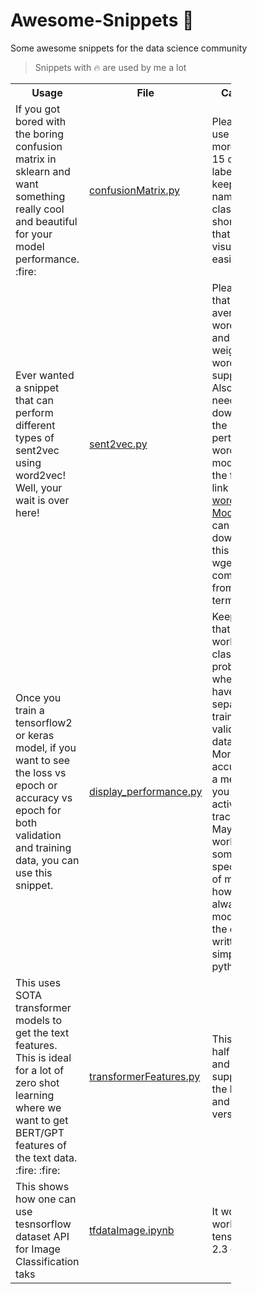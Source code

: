 # Awesome-Snippets :heartbeat:
Some awesome snippets for the data science community

> Snippets with :fire: are used by me a lot

<table style="width:70%">
  <tr>
    <th>Usage</th>  
    <th>File</th>
    <th>Cautions</th> 
  </tr>
  
  <tr>
    <td>If you got bored with the boring confusion matrix in sklearn and want something really cool and beautiful for your model performance. :fire: </td>
  <td> <a href="https://raw.githubusercontent.com/MayukhSobo/Awesome-Snippets/main/confusionMatrix.py">confusionMatrix.py</a></td>
    <td>Please don't use it for more than 15 class labels and keep the name of the class labels shorter so that it can be visuialised easily</td>
  </tr>
  

  <tr>
  <td>Ever wanted a snippet that can perform different types of sent2vec using word2vec! Well, your wait is over here! </td>
  
  <td> <a href="https://raw.githubusercontent.com/MayukhSobo/Awesome-Snippets/main/sent2vec.py">sent2vec.py</a></td>
  
  <td>Please note that only average word2vec and tfidf weighted word2vec is supported. Also, you need to download the pertrainined word2vec model. Use the following link <a href="https://s3.amazonaws.com/dl4j-distribution/GoogleNews-vectors-negative300.bin.gz"> word2vec Model</a>. You can download this using wget command from terminal</td>
  </tr>

  <tr>
  <td> Once you train a tensorflow2 or keras model, if you want to see the loss vs epoch or accuracy vs epoch for both validation and training data, you can use this snippet.</td>
  
  <td> <a href="https://raw.githubusercontent.com/MayukhSobo/Awesome-Snippets/main/display_performance.py">display_performance.py</a></td>
  
  <td>Keep in mind that this only works for classification problems where you have separate training and validation data. Moreover accuracy is a metric that you are actively tracking. May not work for some special kind of metric however can always be modified as the code is written in simple python.</td>
  </tr>

  <tr>
  <td> This uses SOTA transformer models to get the text features. This is ideal for a lot of zero shot learning where we want to get BERT/GPT features of the text data. :fire: :fire: </td>
  
  <td> <a href="https://raw.githubusercontent.com/MayukhSobo/Awesome-Snippets/main/transformerFeatures.py">transformerFeatures.py</a></td>
  
  <td> This is still half baked and may not support all the libraries and their versions.</td>
  </tr>

  <tr>
  <td> This shows how one can use tesnsorflow dataset API for Image Classification taks</td>
  
  <td> <a href="https://github.com/MayukhSobo/Awesome-Snippets/blob/main/tfdataImage.ipynb"> tfdataImage.ipynb </a></td>
  
  <td>It would only work with tensorflow 2.3 or above </td>
  </tr>

</table>
